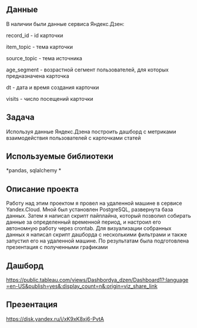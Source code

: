 ## Данные

В наличии были данные сервиса Яндекс.Дзен:

record_id - id карточки

item_topic - тема карточки

source_topic - тема источника

age_segment - возрастной сегмент пользователей, для которых предназначена карточка

dt - дата и время создания карточки

visits - число посещений карточки

## Задача

Используя данные Яндекс.Дзена построить дашборд с метриками взаимодействия пользователей с карточками статей

## Используемые библиотеки
*pandas, sqlalchemy *

## Описание проекта

Работу над этим проектом я провел на удаленной машине в сервисе Yandex.Cloud. Мной
был установлен PostgreSQL, развернута база данных. Затем я написал скрипт пайплайна,
который позволил собирать данные за определенный временной период, и настроил его
автономную работу через crontab. Для визуализации собранных данных я написал скрипт
дашборда с несколькими фильтрами и также запустил его на удаленной машине. По
результатам была подготовлена презентация с полученными графиками

## Дашборд

https://public.tableau.com/views/Dashbordya_dzen/Dashboard1?:language=en-US&publish=yes&:display_count=n&:origin=viz_share_link

## Презентация

https://disk.yandex.ru/i/xK9xK8xj6-PvtA


```python

```
